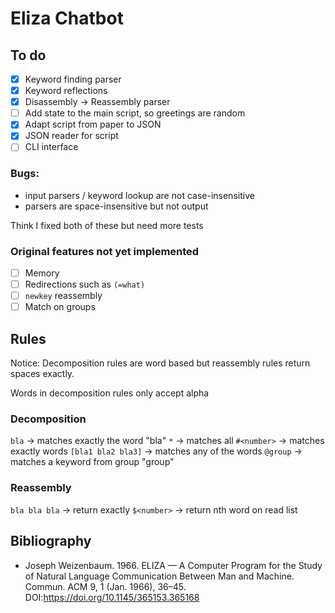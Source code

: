 # Eliza Chatbot

## To do
- [x] Keyword finding parser
- [x] Keyword reflections
- [x] Disassembly -> Reassembly parser
- [ ] Add state to the main script, so greetings are random
- [x] Adapt script from paper to JSON
- [x] JSON reader for script
- [ ] CLI interface

### Bugs:
- input parsers / keyword lookup are not case-insensitive
- parsers are space-insensitive but not output

Think I fixed both of these but need more tests

### Original features not yet implemented
- [ ] Memory
- [ ] Redirections such as `(=what)`
- [ ] `newkey` reassembly
- [ ] Match on groups

## Rules

Notice: Decomposition rules are word based but reassembly rules return spaces exactly.

Words in decomposition rules only accept alpha
### Decomposition
`bla` -> matches exactly the word "bla"
`*` -> matches all
`#<number>` -> matches exactly <number> words
`[bla1 bla2 bla3]` -> matches any of the words
`@group` -> matches a keyword from group "group"

### Reassembly
`bla bla bla` -> return exactly
`$<number>` -> return nth word on read list

## Bibliography
- Joseph Weizenbaum. 1966. ELIZA — A Computer Program for the Study of Natural Language Communication Between Man and Machine. Commun. ACM 9, 1 (Jan. 1966), 36–45. DOI:https://doi.org/10.1145/365153.365168
